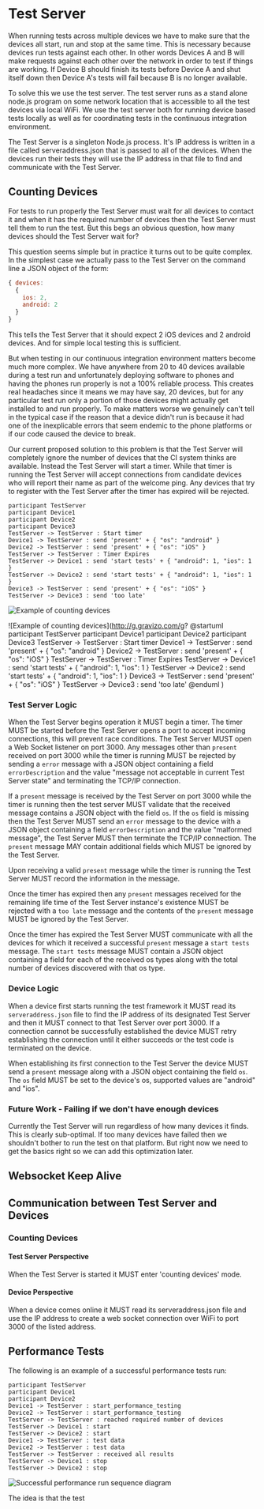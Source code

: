 # Test Server

When running tests across multiple devices we have to make sure that the devices all start, run and stop at the same
time. This is necessary because devices run tests against each other. In other words Devices A and B will make requests
against each other over the network in order to test if things are working. If Device B should finish its tests
before Device A and shut itself down then Device A's tests will fail because B is no longer available.

To solve this we use the test server. The test server runs as a stand alone node.js program on some network location
that is accessible to all the test devices via local WiFi. We use the test server both for running device based
tests locally as well as for coordinating tests in the continuous integration environment.

The Test Server is a singleton Node.js process. It's IP address is written in a file called serveraddress.json that
is passed to all of the devices. When the devices run their tests they will use the IP address in that file to
find and communicate with the Test Server.

## Counting Devices
For tests to run properly the Test Server must wait for all devices to contact it and when it has the required number
of devices then the Test Server must tell them to run the test. But this begs an obvious question, how many devices
should the Test Server wait for?

This question seems simple but in practice it turns out to be quite complex. In the simplest case we actually pass to
the Test Server on the command line a JSON object of the form:

```Javascript
{ devices:
  {
    ios: 2,
    android: 2
  }
}
```

This tells the Test Server that it should expect 2 iOS devices and 2 android devices. And for simple local testing
this is sufficient.

But when testing in our continuous integration environment matters become much more complex. We have anywhere from 20
to 40 devices available during a test run and unfortunately deploying software to phones and having the phones run
properly is not a 100% reliable process. This creates real headaches since it means we may have say, 20 devices, but
for any particular test run only a portion of those devices might actually get installed to and run properly. To make
matters worse we genuinely can't tell in the typical case if the reason that a device didn't run is because it had
one of the inexplicable errors that seem endemic to the phone platforms or if our code caused the device to break.

Our current proposed solution to this problem is that the Test Server will completely ignore the number of devices
that the CI system thinks are available. Instead the Test Server will start a timer. While that timer is running
the Test Server will accept connections from candidate devices who will report their name as part of the welcome ping.
Any devices that try to register with the Test Server after the timer has expired will be rejected.

```PlantUML
participant TestServer
participant Device1
participant Device2
participant Device3
TestServer -> TestServer : Start timer
Device1 -> TestServer : send 'present' + { "os": "android" }
Device2 -> TestServer : send 'present' + { "os": "iOS" }
TestServer -> TestServer : Timer Expires
TestServer -> Device1 : send 'start tests' + { "android": 1, "ios": 1 }
TestServer -> Device2 : send 'start tests' + { "android": 1, "ios": 1 }
Device3 -> TestServer : send 'present' + { "os": "iOS" }
TestServer -> Device3 : send 'too late'
```
![Example of counting devices](http://plantuml.com/plantuml/svg/fP0n2y8m58Jt_eeZImTrQDqwEEdiqFw1qBxXWJOXUHH1_E-ccc2nHIXkuRYxxrwiTi8jMzqB6l9Ianl8PNOY7sdWbee5hLpGzjcd1hl3f1GLQWb-25y38jREF9xw3hbr51wIOuCxbF6gWj9zvmnt2eyOBbU4-LoFmH_Zcd4MJZVB8VvbJ6CJmRyF2HuVAMbSXM8RQ2zeCGEctUjxuk_-Ut6gIK4n1XSjb3y1)


![Example of counting devices](http://g.gravizo.com/g?
  @startuml
  participant TestServer
  participant Device1
  participant Device2
  participant Device3
  TestServer -> TestServer : Start timer
  Device1 -> TestServer : send 'present' + { "os": "android" }
  Device2 -> TestServer : send 'present' + { "os": "iOS" }
  TestServer -> TestServer : Timer Expires
  TestServer -> Device1 : send 'start tests' + { "android": 1, "ios": 1 }
  TestServer -> Device2 : send 'start tests' + { "android": 1, "ios": 1 }
  Device3 -> TestServer : send 'present' + { "os": "iOS" }
  TestServer -> Device3 : send 'too late'
  @enduml
)
### Test Server Logic

When the Test Server begins operation it MUST begin a timer. The timer MUST be started before the Test Server opens
a port to accept incoming connections, this will prevent race conditions. The Test Server MUST open a Web Socket listener
on port 3000. Any messages other than `present` received on port 3000 while the timer is running MUST be rejected by
sending a `error` message with a JSON object containing a field `errorDescription` and the value "message not acceptable
in current Test Server state" and terminating the TCP/IP connection. 
 
If a `present` message is received by the Test Server on port 3000 while the timer is running then the test server MUST 
validate that the received message contains a JSON object with the field `os`. 
If the `os` field is missing then the Test Server MUST send an `error` message to the device with a JSON object
containing a field `errorDescription` and the value "malformed message", the Test Server MUST then terminate the TCP/IP
connection. The `present` message MAY contain additional fields which MUST be ignored by the Test Server.

Upon receiving a valid `present` message while the timer is running the Test Server MUST record the information in the
message.

Once the timer has expired then any `present` messages received for the remaining life time of the Test Server instance's
existence MUST be rejected with a `too late` message and the contents of the `present` message MUST be ignored by the
Test Server.

Once the timer has expired the Test Server MUST communicate with all the devices for which it received a successful
`present` message a `start tests` message. The `start tests` message MUST contain a JSON object containing a field
for each of the received os types along with the total number of devices discovered with that os type.

### Device Logic

When a device first starts running the test framework it MUST read its `serveraddress.json` file to find the IP address
of its designated Test Server and then it MUST connect to that Test Server over port 3000. If a connection cannot be
successfully established the device MUST retry establishing the connection until it either succeeds or the test code
is terminated on the device.

When establishing its first connection to the Test Server the device MUST send a `present` message along with a JSON
object containing the field `os`. The `os` field MUST be set to the device's os, supported values are "android" and
"ios".

### Future Work - Failing if we don't have enough devices
Currently the Test Server will run regardless of how many devices it finds. This is clearly sub-optimal. If too many
devices have failed then we shouldn't bother to run the test on that platform. But right now we need to get the
basics right so we can add this optimization later.

## Websocket Keep Alive

## Communication between Test Server and Devices

### Counting Devices

#### Test Server Perspective

When the Test Server is started it MUST enter 'counting devices' mode.

#### Device Perspective

When a device comes online it MUST read its serveraddress.json file and use the IP address to create a web socket 
connection over WiFi to port 3000 of the listed address.

## Performance Tests
The following is an example of a successful performance tests run:

```plantuml
participant TestServer
participant Device1
participant Device2
Device1 -> TestServer : start_performance_testing
Device2 -> TestServer : start_performance_testing
TestServer -> TestServer : reached required number of devices
TestServer -> Device1 : start
TestServer -> Device2 : start
Device1 -> TestServer : test data
Device2 -> TestServer : test data
TestServer -> TestServer : received all results
TestServer -> Device1 : stop
TestServer -> Device2 : stop
```

![Successful performance run sequence diagram](http://plantuml.com/plantuml/svg/bOyz3i8m38NtdY8NO20Z0nCtWBqoYGkHqYGuRiwFGG6Yggt4v9_tdlmv0R4pBa5WTS7CPwI2rALcVSBY3EuNThghcjeTcxGwgCnYxXFI46c4OB1daLsurOJ-8z7OvY52C7UqKX-J8sd2D5v5YOEoxpjvblxmrdkBglwgQz-zo9G5XjLlVevDUeEk23LuBqEUF6_nnhI16zCJ)

The idea is that the test
